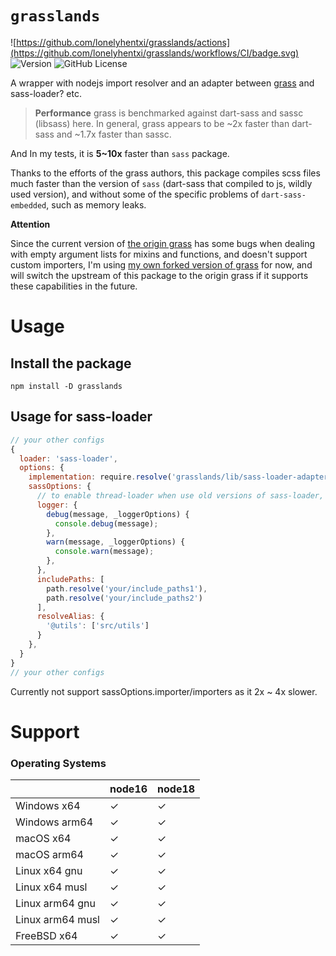 # `grasslands`

![https://github.com/lonelyhentxi/grasslands/actions](https://github.com/lonelyhentxi/grasslands/workflows/CI/badge.svg) ![Version](https://img.shields.io/npm/v/grasslands) ![GitHub License](https://img.shields.io/github/license/lonelyhentxi/grasslands)

A wrapper with nodejs import resolver and an adapter between [grass](https://github.com/connorskees/grass) and sass-loader? etc.

> **Performance**
> grass is benchmarked against dart-sass and sassc (libsass) here. In general, grass appears to be ~2x faster than dart-sass and ~1.7x faster than sassc.

And In my tests, it is **5~10x** faster than `sass` package.

Thanks to the efforts of the grass authors, this package compiles scss files much faster than the version of `sass` (dart-sass that compiled to js, wildly used version), and without some of the specific problems of `dart-sass-embedded`, such as memory leaks.

**Attention**

Since the current version of [the origin grass](https://github.com/connorskees/grass) has some bugs when dealing with empty argument lists for mixins and functions, and doesn't support custom importers, I'm using [my own forked version of grass](https://github.com/lonelyhentxi/grass) for now, and will switch the upstream of this package to the origin grass if it supports these capabilities in the future.

# Usage

## Install the package

```shell
npm install -D grasslands
```

## Usage for sass-loader

```js
// your other configs
{
  loader: 'sass-loader',
  options: {
    implementation: require.resolve('grasslands/lib/sass-loader-adapter'),
    sassOptions: {
      // to enable thread-loader when use old versions of sass-loader, pass a logger
      logger: {
        debug(message, _loggerOptions) {
          console.debug(message);
        },
        warn(message, _loggerOptions) {
          console.warn(message);
        },
      },
      includePaths: [
        path.resolve('your/include_paths1'),
        path.resolve('your/include_paths2')
      ],
      resolveAlias: {
        '@utils': ['src/utils']
      }
    },
  }
}
// your other configs
```

Currently not support sassOptions.importer/importers as it 2x ~ 4x slower.

# Support

### Operating Systems

|                  | node16 | node18 |
| ---------------- | ------ | ------ |
| Windows x64      | ✓      | ✓      |
| Windows arm64    | ✓      | ✓      |
| macOS x64        | ✓      | ✓      |
| macOS arm64      | ✓      | ✓      |
| Linux x64 gnu    | ✓      | ✓      |
| Linux x64 musl   | ✓      | ✓      |
| Linux arm64 gnu  | ✓      | ✓      |
| Linux arm64 musl | ✓      | ✓      |
| FreeBSD x64      | ✓      | ✓      |
